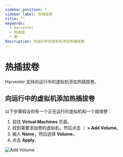 ```yaml
---
sidebar_position: 7
sidebar_label: 热插拔卷
title: ""
keywords:
  - Harvester
  - 热插拔
  - 卷
Description: 向运行中的虚拟机添加热插拔卷
---
```


# 热插拔卷

Harvester 支持向运行中的虚拟机添加热插拔卷。

## 向运行中的虚拟机添加热插拔卷

以下步骤假设你有一个正在运行的虚拟机和一个就绪卷：

1. 前往 **Virtual Machines** 页面。
1. 找到需要添加卷的虚拟机，然后点击 **⋮ > Add Volume**。
1. 输入 **Name**，然后选择 **Volume**。
1. 点击 **Apply**。

![Add Volume](/img/v1.0/vm/add-volume.png)
